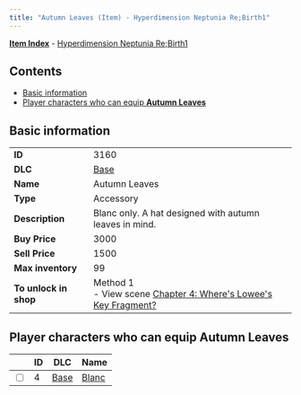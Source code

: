 ```yaml
---
title: "Autumn Leaves (Item) - Hyperdimension Neptunia Re;Birth1"
---
```


[**Item Index**](/neptunia/rb1/item/index.html) - [Hyperdimension Neptunia Re;Birth1](/neptunia/rb1)

## Contents

- [Basic information](#basic-information)
- [Player characters who can equip **Autumn Leaves**](#player-characters-who-can-equip-autumn-leaves)

## Basic information

|   |   |
| -- | -- |
| **ID** | 3160 |
| **DLC** | [Base](/neptunia/rb1/dlc/1-base.html) |
| **Name** | Autumn Leaves |
| **Type** | Accessory |
| **Description** | Blanc only. A hat designed with autumn leaves in mind. |
| **Buy Price** | 3000 |
| **Sell Price** | 1500 |
| **Max inventory** | 99 |
| **To unlock in shop** | Method 1<br />- View scene [Chapter 4: Where's Lowee's Key Fragment?](/neptunia/rb1/scene/1-410-chapter-4-wheres-lowees-key-fragment.html) |


## Player characters who can equip **Autumn Leaves**

|    | ID | DLC | Name |
| -- | -- | --- | ---- |
| <input type="checkbox" id="rb1-player-1-4" class="trackbox" /> | 4 | [Base](/neptunia/rb1/dlc/1-base.html) | [Blanc](/neptunia/rb1/player/1-4-blanc.html) |

